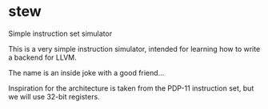 # stew
Simple instruction set simulator

This is a very simple instruction simulator, intended for learning how to write a backend for LLVM.

The name is an inside joke with a good friend...

Inspiration for the architecture is taken from the PDP-11 instruction set, but we will use 32-bit registers.
